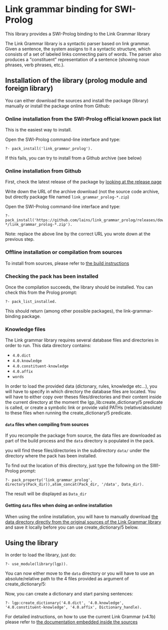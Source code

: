 Link grammar binding for SWI-Prolog
===================================

This library provides a SWI-Prolog binding to the Link Grammar library

The Link Grammar library is a syntactic parser based on link grammar.
Given a sentence, the system assigns to it a syntactic structure, which consists of a set of labeled links connecting pairs of words.
The parser also produces a "constituent" representation of a sentence (showing noun phrases, verb phrases, etc.).

## Installation of the library (prolog module and foreign library)

You can either download the sources and install the package (library) manually or install the package online from Github:

### Online installation from the SWI-Prolog official known pack list

This is the easiest way to install.

Open the SWI-Prolog command-line interface and type:
```
?- pack_install('link_grammar_prolog').
```

If this fails, you can try to install from a Github archive (see below)

### Online installation from Github

First, check the latest release of the package by [looking at the release page](https://github.com/lains/link_grammar_prolog/releases)

Write down the URL of the archive download (not the source code archive, but directly package file named `link_grammar_prolog-*.zip`)

Open the SWI-Prolog command-line interface and type:
```
?- pack_install('https://github.com/lains/link_grammar_prolog/releases/download/link_grammar_prolog-*/link_grammar_prolog-*.zip').
```

Note: replace the above line by the correct URL you wrote down at the previous step.

### Offline installation or compilation from sources

To install from sources, please refer to [the build instructions](BUILD.md)

### Checking the pack has been installed

Once the compilation succeeds, the library should be installed. You can check this from the Prolog prompt:
```
?- pack_list_installed.
```
This should return (among other possible packages), the link-grammar-binding package.

### Knowledge files

The Link grammar library requires several database files and directories in order to run.
This data directory contains:
* `4.0.dict`
* `4.0.knowledge`
* `4.0.constituent-knowledge`
* `4.0.affix`
* `words`

In order to load the provided data (dictonary, rules, knowledge etc...), you will have to specify in which directory the database files are located.
You will have to either copy over theses files/directories and their content inside the current directory at the moment the lgp_lib:create_dictionary/5 predicate is called, or create a symbolic link or provide valid PATHs (relative/absolute) to these files when running the create_dictionary/5 predicate.

#### `data` files when compiling from sources

If you recompile the package from source, the data files are downloaded as part of the build process and the `data` directory is populated in the pack.

you will find these files/directories in the subdirectory `data/` under the directory where the pack has been installed.

To find out the location of this directory, just type the following on the SWI-Prolog prompt:
```
?- pack_property('link_grammar_prolog', directory(Pack_dir)),atom_concat(Pack_dir, '/data', Data_dir).
```

The result will be displayed as `Data_dir`

#### Getting `data` files when doing an online installation

When using the online installation, you will have to manually download [the data directory directly from the original sources of the Link Grammar library](http://www.link.cs.cmu.edu/link/ftp-site/link-grammar/link-4.1b/unix/link-4.1b/data/) and save it locally before you can use create_dictionary/5 below.

## Using the library

In order to load the library, just do:
```
?- use_module(library(lgp)).
```

You can now either move to the `data` directory or you will have to use an absolute/relative path to the 4 files provided as argument of create_dictionary/5:

Now, you can create a dictionary and start parsing sentences:
```
?- lgp:create_dictionary('4.0.dict', '4.0.knowledge', '4.0.constituent-knowledge', '4.0.affix', Dictionary_handle).
```

For detailed instructions, on how to use the current Link Grammar (v4.1b) please refer to
[the documentation embedded inside the sources](patches/4.1b//README.md)
